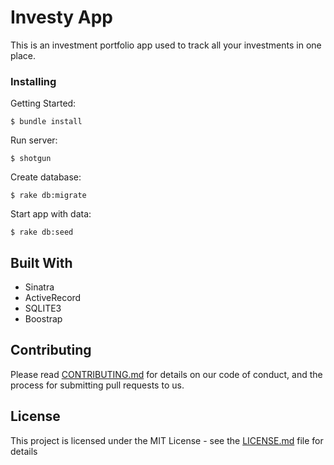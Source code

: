 # Investy App

This is an investment portfolio app used to track all your investments in one place.


### Installing

Getting Started:

```
$ bundle install
```

Run server:
```
$ shotgun
```
Create database:
```
$ rake db:migrate
```
Start app with data:
```
$ rake db:seed
```


## Built With

* Sinatra
* ActiveRecord
* SQLITE3
* Boostrap

## Contributing

Please read [CONTRIBUTING.md](https://github.com/terrythreatt) for details on our code of conduct, and the process for submitting pull requests to us.



## License

This project is licensed under the MIT License - see the [LICENSE.md](LICENSE.md) file for details
